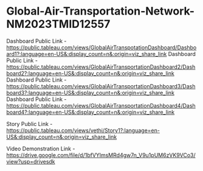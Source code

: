 # Global-Air-Transportation-Network-NM2023TMID12557


Dashboard Public Link - https://public.tableau.com/views/GlobalAirTranspotationDashboard/Dashboard1?:language=en-US&:display_count=n&:origin=viz_share_link
Dashboard Public Link - https://public.tableau.com/views/GlobalAirTransportationDashboard2/Dashboard2?:language=en-US&:display_count=n&:origin=viz_share_link
Dashboard Public Link - https://public.tableau.com/views/GlobalAirTransportationDashboard3/Dashboard3?:language=en-US&:display_count=n&:origin=viz_share_link
Dashboard Public Link - https://public.tableau.com/views/GlobalAirTransportationDashboard4/Dashboard4?:language=en-US&:display_count=n&:origin=viz_share_link

Story Public Link - https://public.tableau.com/views/vethi/Story1?:language=en-US&:display_count=n&:origin=viz_share_link

Video Demonstration Link - https://drive.google.com/file/d/1bfVYlmsMRd4gw7n_V9u1pUM6zVK9VCo3/view?usp=drivesdk
